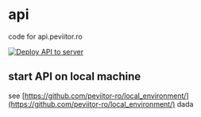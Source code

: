 # api
code for api.peviitor.ro

[![Deploy API to server](https://github.com/peviitor-ro/api/actions/workflows/deploy_api.yml/badge.svg)](https://github.com/peviitor-ro/api/actions/workflows/deploy_api.yml)


## start API on local machine
see [https://github.com/peviitor-ro/local_environment/](https://github.com/peviitor-ro/local_environment/)
dada